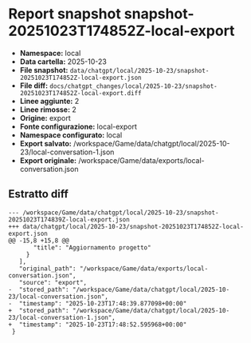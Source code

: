 # Report snapshot snapshot-20251023T174852Z-local-export

- **Namespace:** local
- **Data cartella:** 2025-10-23
- **File snapshot:** `data/chatgpt/local/2025-10-23/snapshot-20251023T174852Z-local-export.json`
- **File diff:** `docs/chatgpt_changes/local/2025-10-23/snapshot-20251023T174852Z-local-export.diff`
- **Linee aggiunte:** 2
- **Linee rimosse:** 2
- **Origine:** export
- **Fonte configurazione:** local-export
- **Namespace configurato:** local
- **Export salvato:** /workspace/Game/data/chatgpt/local/2025-10-23/local-conversation-1.json
- **Export originale:** /workspace/Game/data/exports/local-conversation.json

## Estratto diff
    --- /workspace/Game/data/chatgpt/local/2025-10-23/snapshot-20251023T174839Z-local-export.json
    +++ data/chatgpt/local/2025-10-23/snapshot-20251023T174852Z-local-export.json
    @@ -15,8 +15,8 @@
           "title": "Aggiornamento progetto"
         }
       ],
       "original_path": "/workspace/Game/data/exports/local-conversation.json",
       "source": "export",
    -  "stored_path": "/workspace/Game/data/chatgpt/local/2025-10-23/local-conversation.json",
    -  "timestamp": "2025-10-23T17:48:39.877098+00:00"
    +  "stored_path": "/workspace/Game/data/chatgpt/local/2025-10-23/local-conversation-1.json",
    +  "timestamp": "2025-10-23T17:48:52.595968+00:00"
     }
